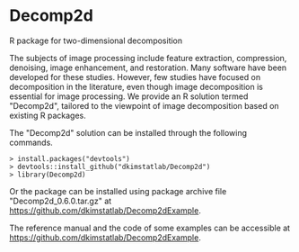 # Decomp2d
R package for two-dimensional decomposition 

The subjects of image processing include feature extraction, compression, denoising, image enhancement, and restoration. 
Many software have been developed for these studies. However, few studies have focused on decomposition in the literature, 
even though image decomposition is essential for image processing. 
We provide an R solution termed "Decomp2d", tailored to the viewpoint of image decomposition based on existing R packages.

The "Decomp2d" solution can be installed through the following commands.

```
> install.packages("devtools")
> devtools::install_github("dkimstatlab/Decomp2d")
> library(Decomp2d)
```
Or the package can be installed using package archive file "Decomp2d_0.6.0.tar.gz" at https://github.com/dkimstatlab/Decomp2dExample.

The reference manual and the code of some examples can be accessible at https://github.com/dkimstatlab/Decomp2dExample.
